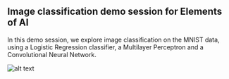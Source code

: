 ## Image classification demo session for Elements of AI
In this demo session, we explore image classification on the MNIST data, using a Logistic Regression classifier, a Multilayer Perceptron and a Convolutional Neural Network.

![alt text](https://github.com/JonnaBuri/image_classification-LR-MLP-CNN/blob/main/img.png?raw=true)
